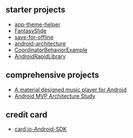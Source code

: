 starter projects
---
- [app-theme-helper](https://github.com/kabouzeid/app-theme-helper)
- [FantasySlide](https://github.com/mzule/FantasySlide.git)
- [save-for-offline](https://github.com/JonasCz/save-for-offline)
- [android-architecture](https://github.com/googlesamples/android-architecture)
- [CoordinatorBehaviorExample](https://github.com/saulmm/CoordinatorBehaviorExample)
- [AndroidRapidLibrary](https://github.com/lidong1665/AndroidRapidLibrary)

comprehensive projects
---
- [A material designed music player for Android](https://github.com/kabouzeid/Phonograph.git)
- [Android MVP Architecture Study](https://github.com/Rukey7/MvpApp)

credit card
---
- [card.io-Android-SDK](https://github.com/card-io/card.io-Android-SDK)
